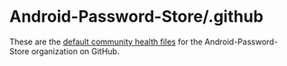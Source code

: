 # Android-Password-Store/.github

These are the [default community health files](https://help.github.com/en/articles/creating-a-default-community-health-file-for-your-organization) for the Android-Password-Store organization on GitHub.
